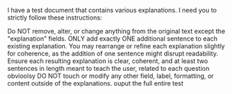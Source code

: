 I have a test document that contains various explanations. I need you to strictly follow these instructions:

Do NOT remove, alter, or change anything from the original text except the "explanation" fields.
ONLY add exactly ONE additional sentence to each existing explanation.
You may rearrange or refine each explanation slightly for coherence, as the addition of one sentence might disrupt readability. Ensure each resulting explanation is clear, coherent, and at least two sentences in length meant to teach the user, related to each question obvioolsy
DO NOT touch or modify any other field, label, formatting, or content outside of the explanations.
ouput the full entire test 
